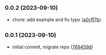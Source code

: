 ## <small>0.0.2 (2023-09-10)</small>
* chore: add example and fix typo ([a0cff7b](https://github.com/emanuel-braz/action-release/commit/a0cff7b))

## <small>0.0.1 (2023-09-10)</small>
* initial commit, migrate repo ([769459d](https://github.com/emanuel-braz/action-release/commit/769459d))